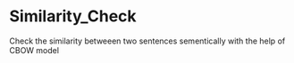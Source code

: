 # Similarity_Check
Check the similarity betweeen two sentences sementically with the help of CBOW model 
